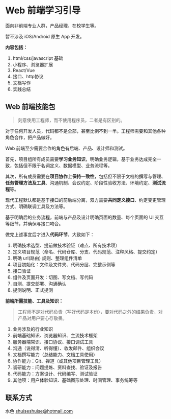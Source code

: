# Web 前端学习引导

面向非前端专业人群，产品经理、在校学生等。

暂不涉及 iOS/Android 原生 App 开发。



**内容包括：** 

1. html/css/javascript 基础
2. 小程序、浏览器扩展
3. React/Vue
4. 接口、http协议
5. 文档写作
6. 实践总结



## Web 前端技能包

>   刻意使用工程师，而不使用程序员，二者是有区别的。



对于任何开发人员，代码都不是全部，甚至比例不到一半。工程师需要和其他各种角色合作，把产品做好。

Web 前端至少需要合作的角色有后端、产品、设计师和测试。



首先，项目组所有成员需要**学习业务知识**，明确业务逻辑，基于业务达成完全一致，包括但不限于名词定义、数据模型、业务流程等。

其次，所有成员需要在**项目协作上保持一致性**，包括但不限于文档的撰写与管理、**任务管理方法及工具**、沟通机制、会议约定、阶段性验收方法、环境约定、**测试流程**等。

现代工程默认都是基于接口的前后端分离，双方需要**共同定义接口**、约定变更管理方式、明确联调工具及方法等。

基于明确后的业务流程，前端与产品及设计明确页面的数量、每个页面的 UI 交互等细节，并确保与接口吻合。



做完上述事宜后才进入**代码环节**，大致如下：

1.   明确技术选型、提前做技术验证（难点、所有技术项）
2.   定义项目规范（命名、代码仓库、分支、代码规范、注释风格、提交约定）
3.   明确 url(路由) 规则、整理组件清单
4.   项目初始化：文件及文件夹、代码分层、完整示例等
5.   接口验证
6.   组件及页面开发：切图、写文档、写代码
7.   自测、提交部署、沟通确认
8.   提测说明、正式提测



**前端所需技能、工具及知识：**

> 工程师不是对代码负责（写好代码是本份），要对代码之外的结果负责，对产品对用户要心存敬畏。

1.   业务涉及的行业知识
2.   前端基础知识、浏览器知识、主流技术框架
3.   服务器端常识、接口协议、接口调试工具
4.   沟通（说得清、听得懂）、收发邮件、组织会议
5.   文档撰写能力（总结能力、文档工具使用）
6.   协作能力：Git、禅道（或其他项目管理工具）
7.   调研能力：问题提炼、资料查找、验证及报告
8.   代码能力：方案设计、代码编写、测试验证
9.   其他项：用户体验知识、基础图形处理、时间管理、事务统筹等



## 联系方式

水色 shuiseshuise@hotmail.com

